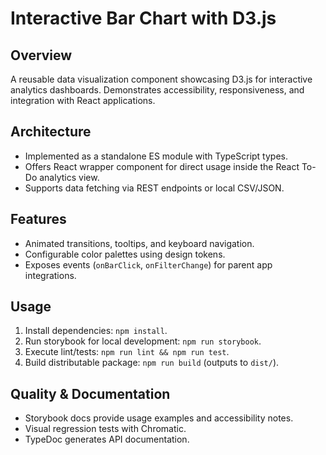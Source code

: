 # Interactive Bar Chart with D3.js

## Overview
A reusable data visualization component showcasing D3.js for interactive analytics dashboards. Demonstrates accessibility, responsiveness, and integration with React applications.

## Architecture
- Implemented as a standalone ES module with TypeScript types.
- Offers React wrapper component for direct usage inside the React To-Do analytics view.
- Supports data fetching via REST endpoints or local CSV/JSON.

## Features
- Animated transitions, tooltips, and keyboard navigation.
- Configurable color palettes using design tokens.
- Exposes events (`onBarClick`, `onFilterChange`) for parent app integrations.

## Usage
1. Install dependencies: `npm install`.
2. Run storybook for local development: `npm run storybook`.
3. Execute lint/tests: `npm run lint && npm run test`.
4. Build distributable package: `npm run build` (outputs to `dist/`).

## Quality & Documentation
- Storybook docs provide usage examples and accessibility notes.
- Visual regression tests with Chromatic.
- TypeDoc generates API documentation.

